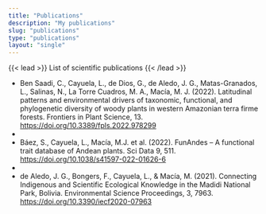 ```yaml
---
title: "Publications"
description: "My publications"
slug: "publications"
type: "publications"
layout: "single"
---
```


{{< lead >}}
List of scientific publications
{{< /lead >}}

- Ben Saadi, C., Cayuela, L., de Dios, G., de Aledo, J. G., Matas-Granados, L., Salinas, N., La Torre Cuadros, M. A., Macía, M. J. (2022). Latitudinal patterns and environmental drivers of taxonomic, functional, and phylogenetic diversity of woody plants in western Amazonian terra firme forests. Frontiers in Plant Science, 13. https://doi.org/10.3389/fpls.2022.978299
- 
- Báez, S., Cayuela, L., Macía, M.J. et al. (2022). FunAndes – A functional trait database of Andean plants. Sci Data 9, 511. https://doi.org/10.1038/s41597-022-01626-6
- 
- de Aledo, J. G., Bongers, F., Cayuela, L., & Macía, M. (2021). Connecting Indigenous and Scientific Ecological Knowledge in the Madidi National Park, Bolivia. Environmental Science Proceedings, 3, 7963. https://doi.org/10.3390/iecf2020-07963

